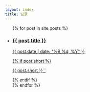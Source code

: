 ```yaml
---
layout: index
title: 记录
---
```


<ul class="documents">
  {% for post in site.posts %}
    <li class="documents__item">
      <div class="document">
        <a class="document__link" href="{{ post.url }}" target="_self">
          <h3>
            {{ post.title }}
          </h3>
          <p>
            <time>{{ post.date | date: "%B %d, %Y" }}</time>
          </p>
          {% if post.short %}
          <p><span> {{ post.short }}</span><span class="documents__item-3dots">&dot;&dot;&dot;</span></p>
          {% endif %}
        </a>
      </div>
    </li>
  {% endfor %}
</ul>
